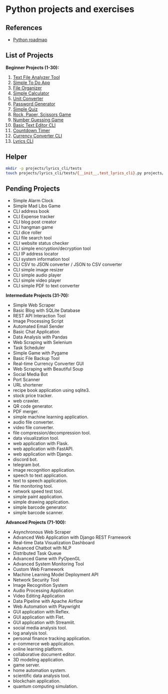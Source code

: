 # Python projects and exercises

## References

- [Python roadmap](https://github.com/iBrokeTheCode/python-projects)

## List of Projects

**Beginner Projects (1-30):**

1. [Text File Analyzer Tool](./projects/text_analyzer/)
2. [Simple To Do App](./projects/simple_todo/)
3. [File Organizer](./projects/file_organizer/)
4. [Simple Calculator](./projects/simple_calculator/)
5. [Unit Converter](./projects/unit_converter/)
6. [Password Generator](./projects/password_generator/)
7. [Simple Quiz](./projects/simple_quiz/)
8. [Rock, Paper, Scissors Game](./projects/rock_paper_scissors/)
9. [Number Guessing Game](./projects/number_guessing_game/)
10. [Basic Text Editor CLI](./projects/text_editor/)
11. [Countdown Timer](./projects/countdown_timer/)
12. [Currency Converter CLI](./projects/currency_converter/)
13. [Lyrics CLI](./projects/lyrics_cli/)

## Helper

```bash
mkdir -p projects/lyrics_cli/tests
touch projects/lyrics_cli/tests/{__init__,test_lyrics_cli}.py projects/lyrics_cli/{__init__.py,lyrics_cli.py,README.md}
```

## Pending Projects

- Simple Alarm Clock
- Simple Mad Libs Game
- CLI address book
- CLI Expense tracker
- CLI blog post creator
- CLI hangman game
- CLI dice roller
- CLI file search tool
- CLI website status checker
- CLI simple encryption/decryption tool
- CLI IP address locator
- CLI system information tool
- CLI CSV to JSON converter / JSON to CSV converter
- CLI simple image resizer
- CLI simple audio player
- CLI simple video player
- CLI simple PDF to text converter

**Intermediate Projects (31-70):**

- Simple Web Scraper
- Basic Blog with SQLite Database
- REST API Interaction Tool
- Image Processing Script
- Automated Email Sender
- Basic Chat Application
- Data Analysis with Pandas
- Web Scraping with Selenium
- Task Scheduler
- Simple Game with Pygame
- Basic File Backup Tool
- Real-time Currency Converter GUI
- Web Scraping with Beautiful Soup
- Social Media Bot
- Port Scanner
- URL shortener
- recipe book application using sqlite3.
- stock price tracker.
- web crawler.
- QR code generator.
- PDF merger.
- simple machine learning application.
- audio file converter.
- video file converter.
- file compression/decompression tool.
- data visualization tool.
- web application with Flask.
- web application with FastAPI.
- web application with Django.
- discord bot.
- telegram bot.
- image recognition application.
- speech to text application.
- text to speech application.
- file monitoring tool.
- network speed test tool.
- simple paint application.
- simple drawing application.
- simple barcode generator.
- simple barcode scanner.

**Advanced Projects (71-100):**

- Asynchronous Web Scraper
- Advanced Web Application with Django REST Framework
- Real-time Data Visualization Dashboard
- Advanced Chatbot with NLP
- Distributed Task Queue
- Advanced Game with PyOpenGL
- Advanced System Monitoring Tool
- Custom Web Framework
- Machine Learning Model Deployment API
- Network Security Tool
- Image Recognition System
- Audio Processing Application
- Video Editing Application
- Data Pipeline with Apache Airflow
- Web Automation with Playwright
- GUI application with Reflex.
- GUI application with Flet.
- GUI application with Streamlit.
- social media analysis tool.
- log analysis tool.
- personal finance tracking application.
- e-commerce web application.
- online learning platform.
- collaborative document editor.
- 3D modeling application.
- game server.
- home automation system.
- scientific data analysis tool.
- blockchain application.
- quantum computing simulation.
